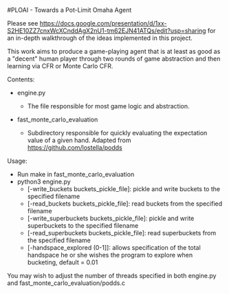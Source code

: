#PLOAI - Towards a Pot-Limit Omaha Agent

Please see https://docs.google.com/presentation/d/1xx-S2HE10ZZ7cnxWcXCnddAgX2nU1-tm62EJN41ATQs/edit?usp=sharing for an in-depth walkthrough of the ideas implemented in this project.

This work aims to produce a game-playing agent that is at least as good as a "decent" human player through two rounds of game abstraction and then learning via CFR or Monte Carlo CFR.

Contents:

* engine.py
	* The file responsible for most game logic and abstraction.

* fast_monte_carlo_evaluation
	* Subdirectory responsible for quickly evaluating the expectation value of a given hand. Adapted from https://github.com/lostella/podds

Usage:

* Run make in fast_monte_carlo_evaluation
* python3 engine.py
	* [-write_buckets buckets_pickle_file]: pickle and write buckets to the specified filename
	* [-read_buckets buckets_pickle_file]: read buckets from the specified filename
	* [-write_superbuckets buckets_pickle_file]: pickle and write superbuckets to the specified filename
	* [-read_superbuckets buckets_pickle_file]: read superbuckets from the specified filename
	* [-handspace_explored (0-1]]: allows specification of the total handspace he or she wishes the program to explore when bucketing, default = 0.01

You may wish to adjust the number of threads specified in both engine.py and fast_monte_carlo_evaluation/podds.c